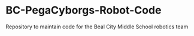 # BC-PegaCyborgs-Robot-Code
Repository to maintain code for the Beal City Middle School robotics team
